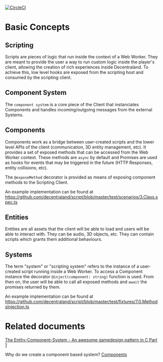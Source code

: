 [![CircleCI](https://circleci.com/gh/decentraland/script/tree/master.svg?style=svg&circle-token=33a7ab6330a3c900c456c0367c118d912e48f484)](https://circleci.com/gh/decentraland/script/tree/master)

# Basic Concepts

## Scripting
Scripts are pieces of logic that run inside the context of a Web Worker. They are meant to provide the user a way to run custom logic inside the player's client, allowing the creation of rich experiences inside Decentraland. To achieve this, low level hooks are exposed from the scripting host and consumed by the scripting client.

## Component System
The `component system` is a core piece of the Client that instanciates Components and handles incoming/outgoing messages from the external Systems.

## Components
Components work as a bridge between user-created scripts and the lower level APIs of the client (communication, 3D entity management, etc). It provides a set of exposed methods that can be accessed from the Web Worker context. These methods are `async` by default and Promises are used as hooks for events that may be triggered in the future (HTTP Responses, entity collisions, etc).

The `@exposeMethod` decorator is provided as means of exposing component methods to the Scripting Client.

An example implementation can be found at https://github.com/decentraland/script/blob/master/test/scenarios/3.Class.spec.ts

## Entities
Entities are all assets that the client will be able to load and users will be able to interact with. They can be audio, 3D objects, etc. They can contain scripts which grants them additional behaviours.

## Systems
The term "system" or "scripting system" refers to the instance of a user-created script running inside a Web Worker. To access a Component instance the decorator `@inject(component: string)` function is used. From then on, the user will be able to call all exposed methods and `await` the promises returned by them.

An example implementation can be found at https://github.com/decentraland/script/blob/master/test/fixtures/7.0.MethodsInjection.ts

# Related documents

[The Entity-Component-System - An awesome gamedesign pattern in C Part 1](https://www.gamasutra.com/blogs/TobiasStein/20171122/310172/The_EntityComponentSystem__An_awesome_gamedesign_pattern_in_C_Part_1.php)  

Why do we create a component based system? [Components](http://gameprogrammingpatterns.com/component.html)
